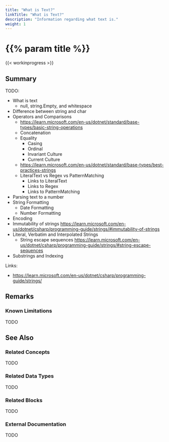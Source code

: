 ```yaml
---
title: "What is Text?"
linkTitle: "What is Text?"
description: "Information regarding what text is."
weight: 1
---
```


# {{% param title %}}

{{< workinprogress >}}

## Summary

TODO:

- What is text
  - null, string.Empty, and whitespace
- Difference between string and char
- Operators and Comparisons
  - https://learn.microsoft.com/en-us/dotnet/standard/base-types/basic-string-operations
  - Concatenation
  - Equality
    - Casing
    - Ordinal
    - Invariant Culture
    - Current Culture
  - https://learn.microsoft.com/en-us/dotnet/standard/base-types/best-practices-strings
  - LiteralText vs Regex vs PatternMatching
    - Links to LiteralText
    - Links to Regex
    - Links to PatternMatching
- Parsing text to a number
- String Formatting
  - Date Formatting
  - Number Formatting
- Encoding
- Immutability of strings https://learn.microsoft.com/en-us/dotnet/csharp/programming-guide/strings/#immutability-of-strings
- Literal, Verbatim and Interpolated Strings
  - String escape sequences https://learn.microsoft.com/en-us/dotnet/csharp/programming-guide/strings/#string-escape-sequences
- Substrings and Indexing

Links:

- https://learn.microsoft.com/en-us/dotnet/csharp/programming-guide/strings/

## Remarks

### Known Limitations

TODO

## See Also

### Related Concepts

TODO

### Related Data Types

TODO

### Related Blocks

TODO

### External Documentation

TODO
